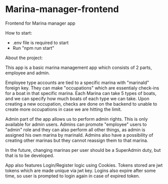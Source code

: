 # Marina-manager-frontend
Frontend for Marina manager app

How to start: 
- .env file is required to start
- Run "npm run start"

About the project:

This app is a basic marina management app which consists of 2 parts, employee and admin.

Employee type accounts are tied to a specific marina with "marinaId" foreign key. They can make "occupations" which are essentialy check-ins for a boat in that specific marina.
Each Marina can take 5 types of boats, and we can specify how much boats of each type we can take. Upon creating a new occupation, checks are done on the backend to unable to create 
more occupations in case we are hitting the limit. 

Admin part of the app allows us to perform admin rights. This is only available for admin users. Admins can promote "employee" users to "admin" role and they can also perform all other things, as admin 
is assigned his own marina by marinaId. Admins also have a possibility of creating other marinas but they cannot reassign them to that marina.

In the future, changing marinas per user should be a SuperAdmin duty, but that is to be developed. 

App also features Login/Register logic using Cookies. Tokens stored are jwt tokens which are made unique via jwt key.
Logins also expire after some time, so user is prompted to login again in case of expired token. 
